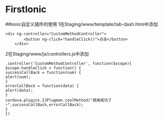 # FirstIonic
##ionic自定义插件的使用
1在Staging/www/template/tab-dash.html中添加
```
<div ng-controller="CustomMethodController">
        <button ng-click="handleClick()">点击</button>
    </div>
```
2在Staging/www/js/controllers.js中添加
```
.controller('CustomMethodController', function($scope){
$scope.handleClick = function() {
successCallBack = function(num) {
alert(num);
}
errorCallBack = function(data) {
alert(data);
}
cordova.plugins.ZJPlugman.coolMethod("调用成功了~",successCallBack,errorCallBack);
}
})
```

